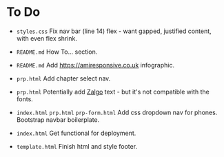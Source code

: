 # To Do

- `styles.css` Fix nav bar (line 14) flex - want gapped, justified content, with even flex shrink.

- `README.md` How To... section.

- `README.md` Add https://amiresponsive.co.uk infographic.

- `prp.html` Add chapter select nav.

- `prp.html` Potentially add [Zalgo](https://zalgo.org) text - but it's not compatible with the fonts.

- `index.html` `prp.html` `prp-form.html` Add css dropdown nav for phones. Bootstrap navbar boilerplate.

- `index.html` Get functional for deployment.

- `template.html` Finish html and style footer.
